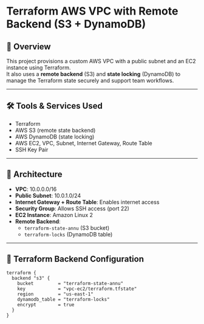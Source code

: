 # Terraform AWS VPC with Remote Backend (S3 + DynamoDB)

## 🧾 Overview

This project provisions a custom AWS VPC with a public subnet and an EC2 instance using Terraform.  
It also uses a **remote backend** (S3) and **state locking** (DynamoDB) to manage the Terraform state securely and support team workflows.

---

## 🛠️ Tools & Services Used

- Terraform
- AWS S3 (remote state backend)
- AWS DynamoDB (state locking)
- AWS EC2, VPC, Subnet, Internet Gateway, Route Table
- SSH Key Pair

---

## 🧱 Architecture

- **VPC**: 10.0.0.0/16
- **Public Subnet**: 10.0.1.0/24
- **Internet Gateway + Route Table**: Enables internet access
- **Security Group**: Allows SSH access (port 22)
- **EC2 Instance**: Amazon Linux 2
- **Remote Backend**:
  - `terraform-state-annu` (S3 bucket)
  - `terraform-locks` (DynamoDB table)

---

## 🔐 Terraform Backend Configuration

```hcl
terraform {
  backend "s3" {
    bucket         = "terraform-state-annu"
    key            = "vpc-ec2/terraform.tfstate"
    region         = "us-east-1"
    dynamodb_table = "terraform-locks"
    encrypt        = true
  }
}
